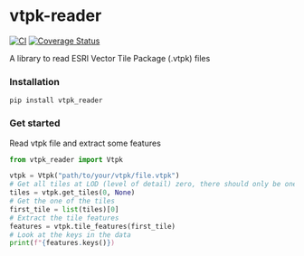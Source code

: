 # vtpk-reader

[![CI](https://github.com/kshklovsky/vtpk-reader/actions/workflows/ci.yml/badge.svg)](https://github.com/kshklovsky/vtpk-reader/actions/workflows/ci.yml)
[![Coverage Status](https://coveralls.io/repos/github/kshklovsky/vtpk-reader/badge.svg?branch=main)](https://coveralls.io/github/kshklovsky/vtpk-reader?branch=main)

A library to read ESRI Vector Tile Package (.vtpk) files

### Installation
```
pip install vtpk_reader
```

### Get started
Read vtpk file and extract some features

```Python
from vtpk_reader import Vtpk

vtpk = Vtpk("path/to/your/vtpk/file.vtpk")
# Get all tiles at LOD (level of detail) zero, there should only be one tiles
tiles = vtpk.get_tiles(0, None)  
# Get the one of the tiles
first_tile = list(tiles)[0]
# Extract the tile features
features = vtpk.tile_features(first_tile)
# Look at the keys in the data
print(f"{features.keys()})
```

